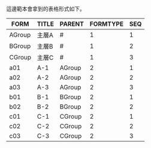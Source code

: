 這邊範本會拿到的表格形式如下。

| FORM | TITLE | PARENT | FORMTYPE | SEQ |
| --- | --- | --- | --- | --- |
| AGroup | 主層A | # | 1 | 1 |
| BGroup | 主層B | # | 1 | 2 |
| CGroup | 主層C | # | 1 | 3 |
| a01 | A-1 | AGroup | 2 | 1 |
| a02 | A-2 | AGroup | 2 | 2 |
| a03 | A-3 | AGroup | 2 | 3 |
| b01 | B-1 | BGroup | 2 | 1 |
| b02 | B-2 | BGroup | 2 | 2 |
| c01 | C-1 | CGroup | 2 | 1 |
| c02 | C-2 | CGroup | 2 | 2 |
| c03 | C-3 | CGroup | 2 | 3 |
